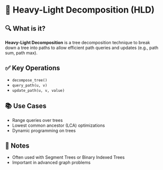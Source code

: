 # 🧠 Heavy-Light Decomposition (HLD)

## 🔍 What is it?
**Heavy-Light Decomposition** is a tree decomposition technique to break down a tree into paths to allow efficient path queries and updates (e.g., path sum, path max).

## ✅ Key Operations
- `decompose_tree()`
- `query_path(u, v)`
- `update_path(u, v, value)`

## 📚 Use Cases
- Range queries over trees
- Lowest common ancestor (LCA) optimizations
- Dynamic programming on trees

## 📝 Notes
- Often used with Segment Trees or Binary Indexed Trees
- Important in advanced graph problems
